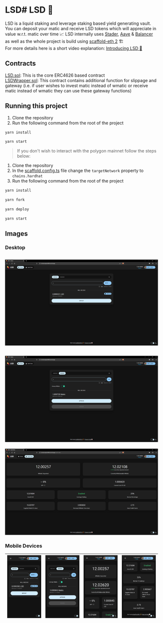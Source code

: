 # LSD# LSD 💊

LSD is a liquid staking and leverage staking based yield generating vault. You can deposit your matic and receive LSD tokens which will appreciate in value w.r.t. matic over time 📈 LSD internally uses [Stader](https://www.staderlabs.com/), [Aave](https://aave.com/) & [Balancer](https://balancer.fi/) as well as the whole project is build using [scaffold-eth 2](https://github.com/scaffold-eth/se-2) 🏗️  
For more details here is a short video explanation: [Introducing LSD 💊](https://youtu.be/OZpSNxjCBV)

## Contracts

[LSD.sol](packages/hardhat/contracts/LSD.sol): This is the core ERC4626 based contract  
[LSDWrapper.sol](packages/hardhat/contracts/LSDWrapper.sol): This contract contains additional function for slippage and gateway (i.e. if user wishes to invest matic instead of wmatic or receive matic instead of wmatic they can use these gateway functions)

## Running this project

1. Clone the repository
2. Run the following command from the root of the project

```bash
yarn install
```

```bash
yarn start
```

> If you don't wish to interact with the polygon mainnet follow the steps below:

1. Clone the repository
2. In the [scaffold.config.ts](packages/nextjs/scaffold.config.ts) file change the `targetNetwork` property to `chains.hardhat`
3. Run the following command from the root of the project

```bash
yarn install
```

```bash
yarn fork
```

```bash
yarn deploy
```

```bash
yarn start
```

## Images

### Desktop

## ![Desktop Deposit On Home Page](screenshots/ss1.png)

## ![Desktop Redeem On Home Page](screenshots/ss2.png)

![Desktop Vault Stats Page](screenshots/ss3.png)

### Mobile Devices

| ![Mobile Deposit On Home Page](screenshots/ss4.png) | ![Mobile Redeem On Home Page](screenshots/ss5.png) | ![Mobile Vault Stats Page 1](screenshots/ss6.png) | ![Mobile Vault Stats Page 2](screenshots/ss7.png) |
| --------------------------------------------------- | -------------------------------------------------- | ------------------------------------------------- | ------------------------------------------------- |
